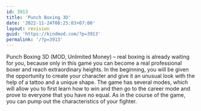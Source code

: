 ```yaml
---
id: 3913
title: 'Punch Boxing 3D'
date: '2022-11-24T08:25:03+07:00'
layout: revision
guid: 'https://kindmod.com/?p=3913'
permalink: '/?p=3913'
---
```


Punch Boxing 3D (MOD, Unlimited Money) – real boxing is already waiting for you, because only in this game you can become a real professional boxer and reach extraordinary heights. In the beginning, you will be given the opportunity to create your character and give it an unusual look with the help of a tattoo and a unique shape. The game has several modes, which will allow you to first learn how to win and then go to the career mode and prove to everyone that you have no equal. As in the course of the game, you can pump out the characteristics of your fighter.